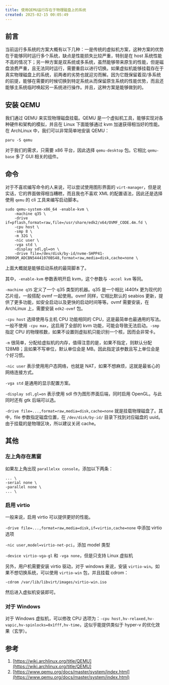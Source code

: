 ```yaml
---
title: 使用QEMU运行存在于物理磁盘上的系统
created: 2025-02-15 00:05:49
---
```

## 前言

当前运行多系统的方案大概有以下几种：一是传统的虚拟机方案，这种方案的优势在于能够同时运行多个系统，缺点是性能损失比较严重，特别是在 host 系统性能不高的情况下；另一种方案是双系统或多系统，虽然能够带来原生的性能，但是磁盘浪费严重，且无法同时运行，需要重启以进行切换。如果虚拟机能够挂载存在于真实物理磁盘上的系统，前两者的劣势也就迎刃而解。因为它既保留着双/多系统的前提，能够在需要的时候切换到特定系统从而保留原生系统的性能优势，而且还能够主系统临时唤起另一系统进行操作。并且，这种方案是能够做到的。

## 安装 QEMU

我们通过 QEMU 来实现物理磁盘挂载。QEMU 是一个虚拟机工具，能够实现对各种硬件和架构的模拟，并且在 Linux 下面能够通过 kvm 加速获得相当好的性能。在 ArchLinux 中，我们可以非常简单地安装 QEMU：

```shell
paru -S qemu
```

对于我们的需求，只需要 x86 平台，因此选择 `qemu-desktop` 包。它相比 `qemu-base` 多了 GUI 相关的组件。

## 命令

对于不喜欢编写命令的人来说，可以尝试使用图形界面的 `virt-manager`，但是说实话，它的界面做得相当糟糕，而且我也不喜欢 XML 的配置语法，因此还是选择使用 `qemu` 的 cli 工具来编写启动脚本。

```shell
sudo qemu-system-x86_64 -enable-kvm \
    -machine q35 \
    -drive if=pflash,format=raw,file=/usr/share/edk2/x64/OVMF_CODE.4m.fd \
    -cpu host \
    -smp 8 \
    -m 32G \
    -nic user \
    -vga std \
    -display sdl,gl=on \
    -drive file=/dev/disk/by-id/nvme-SHPP41-2000GM_ADCBN54441070BS48,format=raw,media=disk,cache=none \
```

上面大概就是能够启动系统的最简脚本了。

其中，`-enable-kvm` 参数表明开启 kvm，这个参数与 `-accel kvm` 等同。

`-machine q35` 定义了一个 q35 类型的机器。q35 是一个相比 i440fx 更为现代的芯片组，一般搭配 ovmf 一起使用。ovmf 同样，它相比默认的 seabios 更新，提供了更多功能，如安全启动以及更快的启动时间等等。ovmf 需要安装，在 ArchLinux 上，需要安装 `edk2-ovmf` 包。

`-cpu host` 选择使用与主机 CPU 功能相同的 CPU，这是最简单也最通用的写法。一般不使用 `-cpu max`，这启用了全部的 kvm 功能，可能会导致无法启动。`-smp` 指定 CPU 的物理核数，如果不设置则虚拟机只能识别一个核，因而会非常卡。

`-m` 很简单，分配给虚拟机的内存，值得注意的是，如果不指定，则默认分配 128MB；且如果不写单位，默认单位会是 MB。因此指定该参数且写上单位会是个好习惯。

`-nic user` 表示使用用户态网络，也就是 NAT，如果不想麻烦，这就是最省心的网络连接方式。

`-vga std` 是通用的显示配置方案。

`-display sdl,gl=on` 表示使用 sdl 作为图形界面后端，同时启用 OpenGL。与此同时还有 gtk 后端可以选。

`-drive file=...,format=raw,media=disk,cache=none` 就是挂载物理磁盘了。其中，file 参数指定磁盘位置，在 `/dev/disk/by-id/` 目录下找到对应磁盘的 uuid。由于挂载的是物理区块，所以建议关闭 cache。

## 其他

### 左上角存在黑窗

如果左上角出现 `parallelxx console`，添加以下两条：

```shell
... \
-serial none \
-parallel none \
... \
```

### 启用 virtio

一般来说，启用 virtio 可以提供更好的性能。

`-drive file=...,format=raw,media=disk,if=virtio,cache=none` 中添加 virtio 选项

`-nic user,model=virtio-net-pci`，添加 model 类型

`-device virtio-vga-gl` 和 `-vga none`，但是只支持 Linux 虚拟机

另外，用户机需要安装 virtio 驱动，对于 windows 来说，安装 `virtio-win`。如果不想切换系统，可以使用 `virtio-win` 包，并且挂载 cdrom：

```shell
-cdrom /var/lib/libvirt/images/virtio-win.iso
```

然后进入虚拟机安装即可。

### 对于 Windows

对于 Windows 虚拟机，可以修改 CPU 选项为：`-cpu host,hv-relaxed,hv-vapic,hv-spinlocks=0x1fff,hv-time`，这似乎能提供类似于 hyper-v 的优化效果（玄学）。

## 参考

1. [https://wiki.archlinux.org/title/QEMU](https://wiki.archlinux.org/title/QEMU)
2. [https://www.qemu.org/docs/master/system/index.html](https://www.qemu.org/docs/master/system/index.html)
